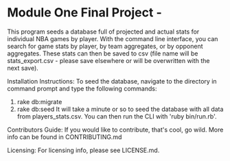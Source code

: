 # Module One Final Project - 

This program seeds a database full of projected and actual stats for individual NBA games by player. With the command line interface, you can search for game stats by player, by team aggregates, or by opponent aggregates. These stats can then be saved to csv (file name will be stats_export.csv - please save elsewhere or will be overwritten with the next save).

Installation Instructions:
To seed the database, navigate to the directory in command prompt and type the following commands:
1. rake db:migrate
2. rake db:seed
It will take a minute or so to seed the database with all data from players_stats.csv. You can then run the CLI with 'ruby bin/run.rb'. 

Contributors Guide:
If you would like to contribute, that's cool, go wild. More info can be found in CONTRIBUTING.md


Licensing:
For licensing info, please see LICENSE.md.

